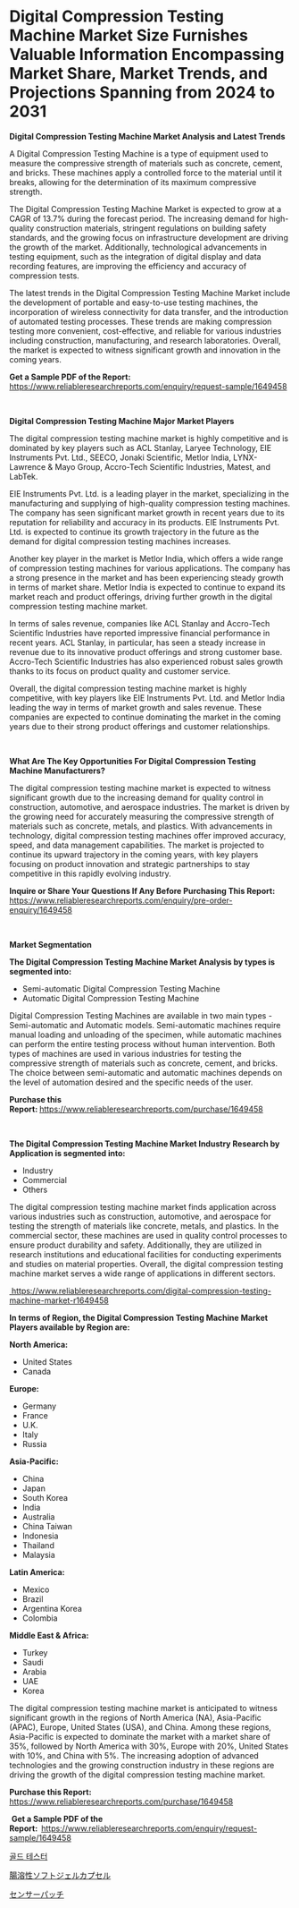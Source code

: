 <p><h1>Digital Compression Testing Machine Market Size Furnishes Valuable Information Encompassing Market Share, Market Trends, and Projections Spanning from 2024 to 2031</h1></p><p><strong>Digital Compression Testing Machine Market Analysis and Latest Trends</strong></p>
<p><p>A Digital Compression Testing Machine is a type of equipment used to measure the compressive strength of materials such as concrete, cement, and bricks. These machines apply a controlled force to the material until it breaks, allowing for the determination of its maximum compressive strength.</p><p>The Digital Compression Testing Machine Market is expected to grow at a CAGR of 13.7% during the forecast period. The increasing demand for high-quality construction materials, stringent regulations on building safety standards, and the growing focus on infrastructure development are driving the growth of the market. Additionally, technological advancements in testing equipment, such as the integration of digital display and data recording features, are improving the efficiency and accuracy of compression tests.</p><p>The latest trends in the Digital Compression Testing Machine Market include the development of portable and easy-to-use testing machines, the incorporation of wireless connectivity for data transfer, and the introduction of automated testing processes. These trends are making compression testing more convenient, cost-effective, and reliable for various industries including construction, manufacturing, and research laboratories. Overall, the market is expected to witness significant growth and innovation in the coming years.</p></p>
<p><strong>Get a Sample PDF of the Report:&nbsp;</strong> <a href="https://www.reliableresearchreports.com/enquiry/request-sample/1649458">https://www.reliableresearchreports.com/enquiry/request-sample/1649458</a></p>
<p>&nbsp;</p>
<p><strong>Digital Compression Testing Machine Major Market Players</strong></p>
<p><p>The digital compression testing machine market is highly competitive and is dominated by key players such as ACL Stanlay, Laryee Technology, EIE Instruments Pvt. Ltd., SEECO, Jonaki Scientific, Metlor India, LYNX-Lawrence & Mayo Group, Accro-Tech Scientific Industries, Matest, and LabTek.</p><p>EIE Instruments Pvt. Ltd. is a leading player in the market, specializing in the manufacturing and supplying of high-quality compression testing machines. The company has seen significant market growth in recent years due to its reputation for reliability and accuracy in its products. EIE Instruments Pvt. Ltd. is expected to continue its growth trajectory in the future as the demand for digital compression testing machines increases.</p><p>Another key player in the market is Metlor India, which offers a wide range of compression testing machines for various applications. The company has a strong presence in the market and has been experiencing steady growth in terms of market share. Metlor India is expected to continue to expand its market reach and product offerings, driving further growth in the digital compression testing machine market.</p><p>In terms of sales revenue, companies like ACL Stanlay and Accro-Tech Scientific Industries have reported impressive financial performance in recent years. ACL Stanlay, in particular, has seen a steady increase in revenue due to its innovative product offerings and strong customer base. Accro-Tech Scientific Industries has also experienced robust sales growth thanks to its focus on product quality and customer service.</p><p>Overall, the digital compression testing machine market is highly competitive, with key players like EIE Instruments Pvt. Ltd. and Metlor India leading the way in terms of market growth and sales revenue. These companies are expected to continue dominating the market in the coming years due to their strong product offerings and customer relationships.</p></p>
<p>&nbsp;</p>
<p><strong>What Are The Key Opportunities For Digital Compression Testing Machine Manufacturers?</strong></p>
<p><p>The digital compression testing machine market is expected to witness significant growth due to the increasing demand for quality control in construction, automotive, and aerospace industries. The market is driven by the growing need for accurately measuring the compressive strength of materials such as concrete, metals, and plastics. With advancements in technology, digital compression testing machines offer improved accuracy, speed, and data management capabilities. The market is projected to continue its upward trajectory in the coming years, with key players focusing on product innovation and strategic partnerships to stay competitive in this rapidly evolving industry.</p></p>
<p><strong>Inquire or Share Your Questions If Any Before Purchasing This Report:</strong> <a href="https://www.reliableresearchreports.com/enquiry/pre-order-enquiry/1649458">https://www.reliableresearchreports.com/enquiry/pre-order-enquiry/1649458</a></p>
<p>&nbsp;</p>
<p><strong>Market Segmentation</strong></p>
<p><strong>The Digital Compression Testing Machine Market Analysis by types is segmented into:</strong></p>
<p><ul><li>Semi-automatic Digital Compression Testing Machine</li><li>Automatic Digital Compression Testing Machine</li></ul></p>
<p><p>Digital Compression Testing Machines are available in two main types - Semi-automatic and Automatic models. Semi-automatic machines require manual loading and unloading of the specimen, while automatic machines can perform the entire testing process without human intervention. Both types of machines are used in various industries for testing the compressive strength of materials such as concrete, cement, and bricks. The choice between semi-automatic and automatic machines depends on the level of automation desired and the specific needs of the user.</p></p>
<p><strong>Purchase this Report:&nbsp;</strong><a href="https://www.reliableresearchreports.com/purchase/1649458">https://www.reliableresearchreports.com/purchase/1649458</a></p>
<p>&nbsp;</p>
<p><strong>The Digital Compression Testing Machine Market Industry Research by Application is segmented into:</strong></p>
<p><ul><li>Industry</li><li>Commercial</li><li>Others</li></ul></p>
<p><p>The digital compression testing machine market finds application across various industries such as construction, automotive, and aerospace for testing the strength of materials like concrete, metals, and plastics. In the commercial sector, these machines are used in quality control processes to ensure product durability and safety. Additionally, they are utilized in research institutions and educational facilities for conducting experiments and studies on material properties. Overall, the digital compression testing machine market serves a wide range of applications in different sectors.</p></p>
<p><a href="https://www.reliableresearchreports.com/digital-compression-testing-machine-market-r1649458">&nbsp;https://www.reliableresearchreports.com/digital-compression-testing-machine-market-r1649458</a></p>
<p><strong>In terms of Region, the Digital Compression Testing Machine Market Players available by Region are:</strong></p>
<p>
    <p> <strong> North America: </strong>
        <ul>
            <li>United States</li>
            <li>Canada</li>
        </ul>
        </p> 
    <p> <strong> Europe: </strong>
        <ul>
            <li>Germany</li>
            <li>France</li>
            <li>U.K.</li>
            <li>Italy</li>
            <li>Russia</li>
        </ul>
        </p> 
    <p> <strong> Asia-Pacific: </strong>
        <ul>
            <li>China</li>
            <li>Japan</li>
            <li>South Korea</li>
            <li>India</li>
            <li>Australia</li>
            <li>China Taiwan</li>
            <li>Indonesia</li>
            <li>Thailand</li>
            <li>Malaysia</li>
        </ul>
        </p> 
    <p> <strong> Latin America: </strong>
        <ul>
            <li>Mexico</li>
            <li>Brazil</li>
            <li>Argentina Korea</li>
            <li>Colombia</li>
        </ul>
        </p> 
    <p> <strong> Middle East & Africa: </strong>
        <ul>
            <li>Turkey</li>
            <li>Saudi</li>
            <li>Arabia</li>
            <li>UAE</li>
            <li>Korea</li>
        </ul>
    </p>
    </p>
<p><p>The digital compression testing machine market is anticipated to witness significant growth in the regions of North America (NA), Asia-Pacific (APAC), Europe, United States (USA), and China. Among these regions, Asia-Pacific is expected to dominate the market with a market share of 35%, followed by North America with 30%, Europe with 20%, United States with 10%, and China with 5%. The increasing adoption of advanced technologies and the growing construction industry in these regions are driving the growth of the digital compression testing machine market.</p></p>
<p><strong>Purchase this Report: </strong><a href="https://www.reliableresearchreports.com/purchase/1649458">https://www.reliableresearchreports.com/purchase/1649458</a></p>
<p>&nbsp;<strong>Get a Sample PDF of the Report:&nbsp;&nbsp;</strong><a href="https://www.reliableresearchreports.com/enquiry/request-sample/1649458">https://www.reliableresearchreports.com/enquiry/request-sample/1649458</a></p>
<p><strong></strong></p>
<p><p><a href="https://github.com/lzrvbyqzftro57/Market-Research-Report-List-1/blob/main/131376127830.md">골드 테스터</a></p><p><a href="https://medium.com/@eugenethompson65/2024%E5%B9%B4%E3%81%8B%E3%82%892031%E5%B9%B4%E3%81%BE%E3%81%A7%E3%81%AE%E6%9C%9F%E9%96%93%E3%82%92%E4%BA%88%E6%B8%AC%E3%81%95%E3%82%8C%E3%82%8B%E8%85%B8%E7%AE%A1%E3%82%BD%E3%83%95%E3%83%88%E3%82%B8%E3%82%A7%E3%83%AB%E3%82%AB%E3%83%97%E3%82%BB%E3%83%AB%E5%B8%82%E5%A0%B4%E3%81%AE%E3%83%88%E3%83%AC%E3%83%B3%E3%83%89%E3%81%A8%E5%B8%82%E5%A0%B4%E5%88%86%E6%9E%90-1bcf86c181fe">腸溶性ソフトジェルカプセル</a></p><p><a href="https://medium.com/@idellamante2023/%E3%82%BB%E3%83%B3%E3%82%B5%E3%83%BC%E3%83%91%E3%83%83%E3%83%81%E5%B8%82%E5%A0%B4%E3%81%AF-%E5%B8%82%E5%A0%B4%E3%82%B7%E3%82%A7%E3%82%A2-%E5%B8%82%E5%A0%B4%E5%8B%95%E5%90%91-%E5%B8%82%E5%A0%B4%E6%88%90%E9%95%B7%E3%81%AB%E9%96%A2%E3%81%99%E3%82%8B%E6%83%85%E5%A0%B1%E3%82%92%E6%8F%90%E4%BE%9B%E3%81%97%E3%81%BE%E3%81%99-0667dacababb">センサーパッチ</a></p></p>